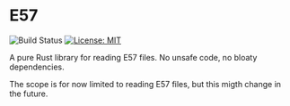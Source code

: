 # E57
![Build Status](https://github.com/cry-inc/e57/workflows/CI/badge.svg)
[![License: MIT](https://img.shields.io/badge/License-MIT-blue.svg)](https://opensource.org/licenses/MIT)

A pure Rust library for reading E57 files. No unsafe code, no bloaty dependencies.

The scope is for now limited to reading E57 files, but this migth change in the future.
